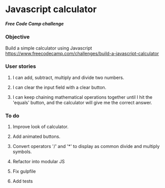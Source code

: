 # Javascript calculator
##### Free Code Camp challenge

### Objective
Build a simple calculator using Javascript
https://www.freecodecamp.com/challenges/build-a-javascript-calculator

### User stories

1. I can add, subtract, multiply and divide two numbers.

2. I can clear the input field with a clear button.

3. I can keep chaining mathematical operations together until I hit the 'equals' button, and the calculator will give me the correct answer.

### To do

1. Improve look of calculator.

2. Add animated buttons.

3. Convert operators '/' and '*' to display as common divide and multiply symbols.

4. Refactor into modular JS

5. Fix gulpfile

6. Add tests





